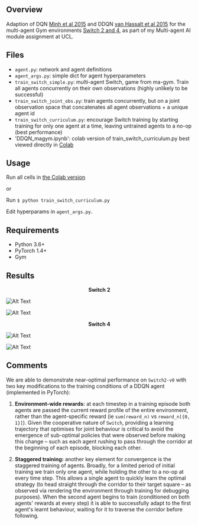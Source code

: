 
## Overview

Adaption of DQN [Minh et al 2015](https://www.nature.com/articles/nature14236) and DDQN [van Hassalt et al 2015](https://arxiv.org/abs/1509.06461) for the multi-agent Gym environments [Switch 2 and 4](https://github.com/koulanurag/ma-gym), as part of my Multi-agent AI module assignment at UCL.

## Files

- `agent.py`: network and agent definitions
- `agent_args.py`: simple dict for agent hyperparameters
- `train_switch_simple.py`: multi-agent Switch, game from ma-gym. Train all agents concurrently on their own observations (highly unlikely to be successful)
- `train_switch_joint_obs.py`: train agents concurrently, but on a joint observation space that concatenates all agent observations + a unique agent id
- `train_switch_curriculum.py`: encourage Switch training by starting training for only one agent at a time, leaving untrained agents to a no-op (best performance)
- 'DDQN_magym.ipynb': colab version of train_switch_curriculum.py best viewed directly in [Colab](https://colab.research.google.com/drive/1RV-anR5C1PqKQWXza2XubYyb4UPpFwQ0)

## Usage

Run all cells in [the Colab version](https://colab.research.google.com/drive/1RV-anR5C1PqKQWXza2XubYyb4UPpFwQ0)

or

Run `$ python train_switch_curriculum.py`

Edit hyperparams in `agent_args.py`.

## Requirements

- Python 3.6+
- PyTorch 1.4+
- Gym

## Results

<center> <b> Switch 2 </b> </center>

![Alt Text](https://github.com/christinakouridi/multiagent_gym/blob/master/results/DDQN/switch2_test.gif)

![Alt Text](https://github.com/christinakouridi/multiagent_gym/blob/master/results/DDQN/switch2_learningcurve.png)

<center> <b> Switch 4 </b> </center>

![Alt Text](https://github.com/christinakouridi/multiagent_gym/blob/master/results/DDQN/switch4_test.gif)

![Alt Text](https://github.com/christinakouridi/multiagent_gym/blob/master/results/DDQN/switch4_learningcurves.png)

## Comments

We are able to demonstrate near-optimal performance on `Switch2-v0` with two key modifications to the training conditions of a DDQN agent (implemented in PyTorch):

1. **Environment-wide rewards:** at each timestep in a training episode both agents are passed the current reward profile of the entire environment, rather than the agent-specific reward (ie `sum(reward_n)` vs `reward_n[{0, 1}]`). Given the cooperative nature of `Switch`, providing a learning trajectory that optimises for joint behaviour is critical to avoid the emergence of sub-optimal policies that were observed before making this change – such as each agent rushing to pass through the corridor at the beginning of each episode, blocking each other.

2. **Staggered training:** another key element for convergence is the staggered training of agents. Broadly, for a limited period of initial training we train only one agent, while holding the other to a no-op at every time step. This allows a single agent to quickly learn the optimal strategy (to head straight through the corridor to their target square – as observed via rendering the environment through training for debugging purposes). When the second agent begins to train (conditioned on both agents' rewards at every step) it is able to successfully adapt to the first agent's learnt behaviour, waiting for it to traverse the corridor before following.

